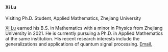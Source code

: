 #### Xi Lu

Visiting Ph.D. Student, Applied Mathematics, Zhejiang University

[Xi Lu](https://xlu.casa) earned his B.S. in Mathematics with a minor in Physics from Zhejiang University in 2021. He is currently pursuing a Ph.D. in Applied Mathematics at the same institution. His recent research interests include the generalizations and applications of quantum signal processing. [Email.](mailto:xlu32@ncsu.edu)
